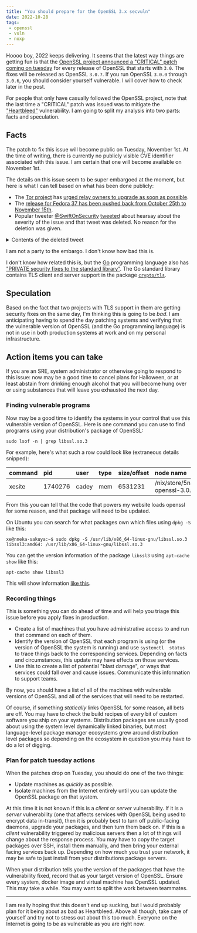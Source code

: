 ```yaml
---
title: "You should prepare for the OpenSSL 3.x secvuln"
date: 2022-10-28
tags:
 - openssl
 - vuln
 - noxp
---
```


<xeblog-hero ai="Waifu Diffusion v1.3 (float16)" file="dark-sky-tokyo" prompt="cityscape, dark, red and black, monotone, black sky, smoke, tokyo"></xeblog-hero>

Hoooo boy, 2022 keeps delivering. It seems that the latest way things are
getting fun is that the [OpenSSL project announced a "CRITICAL" patch coming on
tuesday](https://mta.openssl.org/pipermail/openssl-announce/2022-October/000238.html)
for every release of OpenSSL that starts with `3.0`. The fixes will be released
as OpenSSL `3.0.7`. If you run OpenSSL `3.0.0` through `3.0.6`, you should
consider yourself vulnerable. I will cover how to check later in the post.

For people that only have casually followed the OpenSSL project, note that the
last time a "CRITICAL" patch was issued was to mitigate the
["Heartbleed"](https://en.wikipedia.org/wiki/Heartbleed) vulnerability. I am
going to split my analysis into two parts: facts and speculation.

## Facts

The patch to fix this issue will become public on Tuesday, November 1st. At the
time of writing, there is currently no publicly visible CVE identifier
associated with this issue. I am certain that one will become available on
November 1st.

The details on this issue seem to be super embargoed at the moment, but here is
what I can tell based on what has been done publicly:

- The [Tor project](https://www.torproject.org) has [urged relay owners to
  upgrade as soon as
  possible](https://forum.torproject.net/t/tor-relays-upcoming-openssl-3-security-bugfix-release/5330).
- The [release for Fedora 37 has been pushed back from October 25th to November
  15th](https://lwn.net/Articles/912776/).
- Popular tweeter [@SwiftOnSecurity](https://twitter.com/swiftonsecurity)
  [tweeted](https://twitter.com/swiftonsecurity/status/1585820615658938368)
  about hearsay about the severity of the issue and that tweet was deleted. No
  reason for the deletion was given.

<details>
  <summary>Contents of the deleted tweet</summary>

> The OpenSSL 3.x flaw will be significant, I have been told by someone in a
> position to know. Take your preparation seriously and prepare to act quickly –
> either patch or isolate.
> 
> It is sensitive enough they would not discuss specifics, out of respect for
> the embargo.
</details>

I am not a party to the embargo. I don't know how bad this is.

I don't know how related this is, but the [Go](https://go.dev) programming
language also has ["PRIVATE security fixes to the standard
library"](https://groups.google.com/g/golang-announce/c/dRtDK7WS78g). The Go
standard library contains TLS client and server support in the package
[`crypto/tls`](https://pkg.go.dev/crypto/tls).

## Speculation

Based on the fact that two projects with TLS support in them are getting
security fixes on the same day, I'm thinking this is going to be _bad_. I am
anticipating having to spend the day patching systems and verifying that the
vulnerable version of OpenSSL (and the Go programming language) is not in use in
both production systems at work and on my personal infrastructure.

## Action items you can take

If you are an SRE, system administrator or otherwise going to respond to this
issue: now may be a good time to cancel plans for Halloween, or at least abstain
from drinking enough alcohol that you will become hung over or using substances
that will leave you exhausted the next day.

### Finding vulnerable programs

Now may be a good time to identify the systems in your control that use this
vulnerable version of OpenSSL. Here is one command you can use to find programs
using your distribution's package of OpenSSL:

```
sudo lsof -n | grep libssl.so.3
```

For example, here's what such a row could look like (extraneous details
snipped):

| command | pid | user | type | size/offset | node name |
| :------ | :-- | :--- | :--- | :---------- | :-------- |
| xesite  | 1740276 | cadey | mem | 6531231 | /nix/store/5nh3xmnx2lybwzl3p328q7b9rfh1ssyb-openssl-3.0.5/lib/libssl.so.3 |

From this you can tell that the code that powers my website loads openssl for
some reason, and that package will need to be updated.

On Ubuntu you can search for what packages own which files using `dpkg -S` like
this:

```
xe@nneka-sakuya:~$ sudo dpkg -S /usr/lib/x86_64-linux-gnu/libssl.so.3
libssl3:amd64: /usr/lib/x86_64-linux-gnu/libssl.so.3
```

You can get the version information of the package `libssl3` using `apt-cache
show` like this:

```
apt-cache show libssl3
```

This will show information [like
this](https://gist.github.com/Xe/b46dc36cb7b6db7e32389e9552ad40ba).

### Recording things

This is something you can do ahead of time and will help you triage this issue
before you apply fixes in production.

* Create a list of machines that you have administrative access to and run that
  command on each of them.
* Identify the version of OpenSSL that each program is using (or the version of
  OpenSSL the system is running) and use `systemctl 
  status` to trace things back to the corresponding services. Depending on facts
  and circumstances, this update may have effects on those services.
* Use this to create a list of potential "blast damage", or ways that services
  could fall over and cause issues. Communicate this information to support
  teams.

By now, you should have a list of all of the machines with vulnerable versions
of OpenSSL and all of the services that will need to be restarted.

<xeblog-conv name="Cadey" mood="coffee">Of course, if something _statically_
links OpenSSL for some reason, all bets are off. You may have to check the build
recipes of every bit of custom software you ship on your systems. Distribution
packages are usually good about using the system level dynamically linked
binaries, but most language-level package manager ecosystems grew around
distribution level packages so depending on the ecosystem in question you may
have to do a lot of digging.</xeblog-conv>

### Plan for patch tuesday actions

When the patches drop on Tuesday, you should do one of the two things:

* Update machines as _quickly_ as possible.
* Isolate machines from the Internet entirely until you can update the OpenSSL
  package on that system.

At this time it is not known if this is a _client_ or _server_ vulnerability. If
it is a _server_ vulnerability (one that affects services with OpenSSL being
used to encrypt data in-transit), then it is probably best to turn off
public-facing daemons, upgrade your packages, and then turn them back on. If
this is a _client_ vulnerability triggered by malicious servers then a lot of
things will change about the response process. You may have to copy the target
packages over SSH, install them manually, and then bring your external facing
services back up. Depending on how much you trust your network, it may be safe
to just install from your distributions package servers.

When your distribution tells you the version of the packages that have the
vulnerability fixed, record that as your target version of OpenSSL. Ensure every
system, docker image and virtual machine has OpenSSL updated. This may take a
while. You may want to split the work between teammates.

---

I am really hoping that this doesn't end up sucking, but I would probably plan
for it being about as bad as Heartbleed. Above all though, take care of yourself
and try not to stress out about this too much. Everyone on the Internet is going
to be as vulnerable as you are right now.


